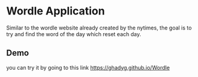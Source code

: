 
# Wordle Application

Similar to the wordle website already created by the nytimes, the goal is to try and find the word of the day which reset each day.


## Demo

you can try it by going to this link https://ghadyg.github.io/Wordle

